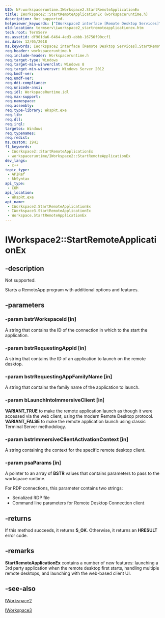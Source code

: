 ```yaml
---
UID: NF:workspaceruntime.IWorkspace2.StartRemoteApplicationEx
title: IWorkspace2::StartRemoteApplicationEx (workspaceruntime.h)
description: Not supported.
helpviewer_keywords: ["IWorkspace2 interface [Remote Desktop Services]","StartRemoteApplicationEx method","IWorkspace2.StartRemoteApplicationEx","IWorkspace2::StartRemoteApplicationEx","IWorkspace3 interface [Remote Desktop Services]","StartRemoteApplicationEx method","IWorkspace3::StartRemoteApplicationEx","StartRemoteApplicationEx","StartRemoteApplicationEx method [Remote Desktop Services]","StartRemoteApplicationEx method [Remote Desktop Services]","IWorkspace2 interface","StartRemoteApplicationEx method [Remote Desktop Services]","IWorkspace3 interface","StartRemoteApplicationEx method [Remote Desktop Services]","Workspace object","Workspace object [Remote Desktop Services]","StartRemoteApplicationEx method","termserv.iworkspace2_startremoteapplicationex","workspaceruntime/IWorkspace2::StartRemoteApplicationEx","workspaceruntime/IWorkspace3::StartRemoteApplicationEx"]
old-location: termserv\iworkspace2_startremoteapplicationex.htm
tech.root: TermServ
ms.assetid: df901da6-6464-4ed3-abbb-16756f90ccf1
ms.date: 12/05/2018
ms.keywords: IWorkspace2 interface [Remote Desktop Services],StartRemoteApplicationEx method, IWorkspace2.StartRemoteApplicationEx, IWorkspace2::StartRemoteApplicationEx, IWorkspace3 interface [Remote Desktop Services],StartRemoteApplicationEx method, IWorkspace3::StartRemoteApplicationEx, StartRemoteApplicationEx, StartRemoteApplicationEx method [Remote Desktop Services], StartRemoteApplicationEx method [Remote Desktop Services],IWorkspace2 interface, StartRemoteApplicationEx method [Remote Desktop Services],IWorkspace3 interface, StartRemoteApplicationEx method [Remote Desktop Services],Workspace object, Workspace object [Remote Desktop Services],StartRemoteApplicationEx method, termserv.iworkspace2_startremoteapplicationex, workspaceruntime/IWorkspace2::StartRemoteApplicationEx, workspaceruntime/IWorkspace3::StartRemoteApplicationEx
req.header: workspaceruntime.h
req.include-header: Workspaceruntime.h
req.target-type: Windows
req.target-min-winverclnt: Windows 8
req.target-min-winversvr: Windows Server 2012
req.kmdf-ver: 
req.umdf-ver: 
req.ddi-compliance: 
req.unicode-ansi: 
req.idl: WorkspaceRuntime.idl
req.max-support: 
req.namespace: 
req.assembly: 
req.type-library: WkspRt.exe
req.lib: 
req.dll: 
req.irql: 
targetos: Windows
req.typenames: 
req.redist: 
ms.custom: 19H1
f1_keywords:
 - IWorkspace2::StartRemoteApplicationEx
 - workspaceruntime/IWorkspace2::StartRemoteApplicationEx
dev_langs:
 - c++
topic_type:
 - APIRef
 - kbSyntax
api_type:
 - COM
api_location:
 - WkspRt.exe
api_name:
 - IWorkspace2.StartRemoteApplicationEx
 - IWorkspace3.StartRemoteApplicationEx
 - Workspace.StartRemoteApplicationEx
---
```


# IWorkspace2::StartRemoteApplicationEx


## -description

Not supported.

Starts a RemoteApp program with additional options and features.

## -parameters

### -param bstrWorkspaceId [in]

A string that contains the ID of the connection  in which to the start the application.

### -param bstrRequestingAppId [in]

A string that contains the ID of an application to launch on the remote desktop.

### -param bstrRequestingAppFamilyName [in]

A string that contains the family name of the application to launch.

### -param bLaunchIntoImmersiveClient [in]

<b>VARIANT_TRUE</b> to make the remote application launch as though it were accessed via the web client, using the modern Remote Desktop protocol. <b>VARIANT_FALSE</b> to make the remote application launch using classic Terminal Server methodology.

### -param bstrImmersiveClientActivationContext [in]

A string containing the context for the specific remote desktop client.

### -param psaParams [in]

A pointer to an array of <b>BSTR</b> values that contains  parameters to pass to the workspace runtime.

For RDP connections, this parameter contains two strings:

<ul>
<li>Serialized RDP file</li>
<li>Command line parameters for Remote Desktop Connection client</li>
</ul>

## -returns

If this method succeeds, it returns <b>S_OK</b>. Otherwise, it returns an <b>HRESULT</b> error code.

## -remarks

<b>StartRemoteApplicationEx</b> contains a number of new features: launching a 3rd party application when the remote desktop first starts, handling multiple remote desktops, and launching with the web-based client UI.

## -see-also

<a href="/windows/desktop/api/workspaceruntime/nn-workspaceruntime-iworkspace2">IWorkspace2</a>



<a href="/windows/desktop/api/workspaceruntime/nn-workspaceruntime-iworkspace3">IWorkspace3</a>